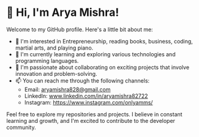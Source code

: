 # 👋 Hi, I'm Arya Mishra!

Welcome to my GitHub profile. Here's a little bit about me:

- 👀 I'm interested in Entrepreneurship, reading books, business, coding, martial arts, and playing piano.
- 🌱 I'm currently learning and exploring various technologies and programming languages.
- 💞️ I'm passionate about collaborating on exciting projects that involve innovation and problem-solving.
- 📫 You can reach me through the following channels:
  - Email: aryamishra828@gmail.com
  - LinkedIn: www.linkedin.com/in/aryamishra82722
  - Instagram: https://www.instagram.com/onlyamms/

Feel free to explore my repositories and projects. I believe in constant learning and growth, and I'm excited to contribute to the developer community.

<!---
AryaM1012/AryaM1012 is a ✨ special ✨ repository because its `README.md` (this file) appears on your GitHub profile.
You can click the Preview link to take a look at your changes.
--->
